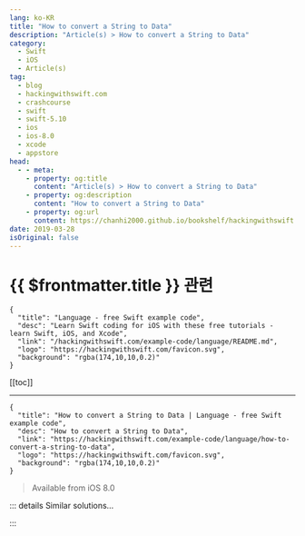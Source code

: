 ```yaml
---
lang: ko-KR
title: "How to convert a String to Data"
description: "Article(s) > How to convert a String to Data"
category:
  - Swift
  - iOS
  - Article(s)
tag: 
  - blog
  - hackingwithswift.com
  - crashcourse
  - swift
  - swift-5.10
  - ios
  - ios-8.0
  - xcode
  - appstore
head:
  - - meta:
    - property: og:title
      content: "Article(s) > How to convert a String to Data"
    - property: og:description
      content: "How to convert a String to Data"
    - property: og:url
      content: https://chanhi2000.github.io/bookshelf/hackingwithswift.com/example-code/language/how-to-convert-a-string-to-data.html
date: 2019-03-28
isOriginal: false
---
```


# {{ $frontmatter.title }} 관련

```component VPCard
{
  "title": "Language - free Swift example code",
  "desc": "Learn Swift coding for iOS with these free tutorials - learn Swift, iOS, and Xcode",
  "link": "/hackingwithswift.com/example-code/language/README.md",
  "logo": "https://hackingwithswift.com/favicon.svg",
  "background": "rgba(174,10,10,0.2)"
}
```

[[toc]]

---

```component VPCard
{
  "title": "How to convert a String to Data | Language - free Swift example code",
  "desc": "How to convert a String to Data",
  "link": "https://hackingwithswift.com/example-code/language/how-to-convert-a-string-to-data",
  "logo": "https://hackingwithswift.com/favicon.svg",
  "background": "rgba(174,10,10,0.2)"
}
```

> Available from iOS 8.0

<!-- TODO: 작성 -->

<!-- 

Many APIs, such as `Codable`, rely on their text input being provided as a `Data` rather than a `String`, but fortunately it only takes one line of code to make that conversion:

```swift
let data = Data(someString.utf8)
```

-->

::: details Similar solutions…

<!--
/quick-start/swiftui/all-swiftui-property-wrappers-explained-and-compared">All SwiftUI property wrappers explained and compared 
/example-code/language/how-to-convert-data-to-a-string">How to convert Data to a String 
/example-code/system/how-to-convert-dates-and-times-to-a-string-using-dateformatter">How to convert dates and times to a string using DateFormatter 
/quick-start/concurrency/how-to-use-continuations-to-convert-completion-handlers-into-async-functions">How to use continuations to convert completion handlers into async functions 
/example-code/uikit/how-to-convert-a-cgpoint-in-one-uiview-to-another-view-using-convert">How to convert a CGPoint in one UIView to another view using convert()</a>
-->

:::

